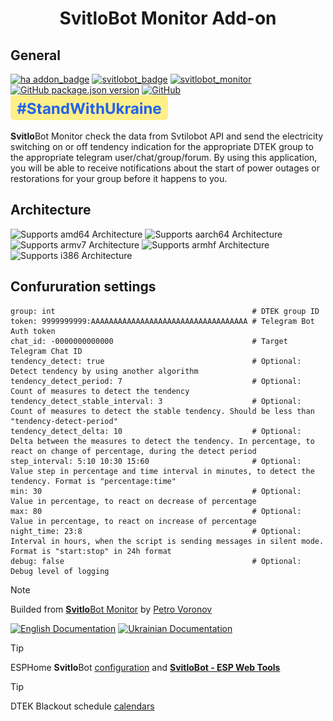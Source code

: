 <div align="center">
<h1><b>SvitloBot</b> Monitor Add-on</h1>
</div>

## General

[![ha addon_badge](https://img.shields.io/badge/HA-Addon-blue.svg)](https://developers.home-assistant.io/docs/add-ons)
[![svitlobot_badge](https://img.shields.io/badge/Svitlo-Bot-orange.svg)](https://svitlobot.in.ua/)
[![svitlobot_monitor](https://img.shields.io/badge/SvitloBot-Monitor-blue.svg)](https://github.com/PetroVoronov/svitlobot-monitor)
[![GitHub package.json version](https://img.shields.io/github/package-json/v/PetroVoronov/svitlobot-monitor?label=upstream%40based)](https://github.com/PetroVoronov/svitlobot-monitor)
[![GitHub](https://img.shields.io/github/license/andrewjswan/blackout-addons?color=blue)](https://github.com/andrewjswan/blackout-addons/blob/master/LICENSE)
[![StandWithUkraine](https://raw.githubusercontent.com/vshymanskyy/StandWithUkraine/main/badges/StandWithUkraine.svg)](https://github.com/vshymanskyy/StandWithUkraine/blob/main/docs/README.md)

**Svitlo**Bot Monitor check the data from Svtilobot API and send the electricity switching on or off tendency indication for the appropriate DTEK group to the appropriate telegram user/chat/group/forum. By using this application, you will be able to receive notifications about the start of power outages or restorations for your group before it happens to you.

## Architecture

![Supports amd64 Architecture][amd64-shield] ![Supports aarch64 Architecture][aarch64-shield] ![Supports armv7 Architecture][armv7-shield] ![Supports armhf Architecture][armhf-shield] ![Supports i386 Architecture][i386-shield]

## Confururation settings

```
group: int                                            # DTEK group ID
token: 9999999999:AAAAAAAAAAAAAAAAAAAAAAAAAAAAAAAAAAA # Telegram Bot Auth token
chat_id: -0000000000000                               # Target Telegram Chat ID
tendency_detect: true                                 # Optional: Detect tendency by using another algorithm
tendency_detect_period: 7                             # Optional: Count of measures to detect the tendency
tendency_detect_stable_interval: 3                    # Optional: Count of measures to detect the stable tendency. Should be less than "tendency-detect-period"
tendency_detect_delta: 10                             # Optional: Delta between the measures to detect the tendency. In percentage, to react on change of percentage, during the detect period 
step_interval: 5:10 10:30 15:60                       # Optional: Value step in percentage and time interval in minutes, to detect the tendency. Format is "percentage:time"
min: 30                                               # Optional: Value in percentage, to react on decrease of percentage
max: 80                                               # Optional: Value in percentage, to react on increase of percentage
night_time: 23:8                                      # Optional: Interval in hours, when the script is sending messages in silent mode. Format is "start:stop" in 24h format
debug: false                                          # Optional: Debug level of logging
```

> [!NOTE]
> Builded from [**Svitlo**Bot Monitor](https://github.com/PetroVoronov/svitlobot-monitor) by [Petro Voronov](https://github.com/PetroVoronov)
> 
> [![English Documentation](https://img.shields.io/static/v1?label=Documentation&message=English&color=blue)](https://github.com/PetroVoronov/svitlobot-monitor/blob/main/README.md)
[![Ukrainian Documentation](https://img.shields.io/static/v1?label=Documentation&message=Ukrainian&labelColor=1f5fb2&color=fad247)](https://github.com/PetroVoronov/svitlobot-monitor/blob/main/README-uk.md)


> [!TIP]
> ESPHome **Svitlo**Bot [configuration](https://github.com/andrewjswan/svitlobot) and [**SvitloBot - ESP Web Tools**](https://andrewjswan.github.io/svitlobot/)

> [!TIP]
> DTEK Blackout schedule [calendars](https://github.com/andrewjswan/dtek-blackout-schedule-calendars)

[amd64-shield]: https://img.shields.io/badge/amd64-yes-blue.svg
[aarch64-shield]: https://img.shields.io/badge/aarch64-yes-blue.svg
[armv7-shield]: https://img.shields.io/badge/armv7-no-red.svg
[armhf-shield]: https://img.shields.io/badge/armhf-no-red.svg
[i386-shield]: https://img.shields.io/badge/i386-no-red.svg
